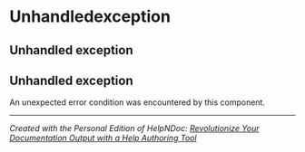 # Unhandledexception

## Unhandled exception

## Unhandled exception

An unexpected error condition was encountered by this component.

***

_Created with the Personal Edition of HelpNDoc:_ [_Revolutionize Your Documentation Output with a Help Authoring Tool_](https://www.helpauthoringsoftware.com)
